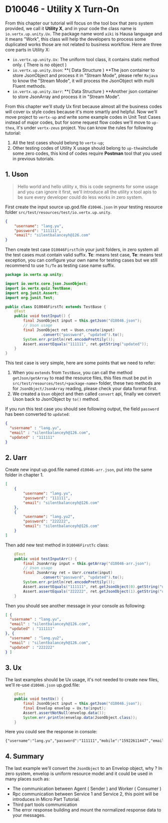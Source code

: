 # D10046 - Utility X Turn-On

From this chapter our tutorial will focus on the tool box that zero system provided, we call it **Utility X**, and in your code the class name is `io.vertx.up.unity.Ux`. The package name word `aiki` is Hausa language and it means "Work", this class will help the developers to process some duplicated works those are not related to business workflow. Here are three core parts in Utility X:

* `io.vertx.up.unity.Ux`: The uniform tool class, it contains static method only. \( There is no object \)
* `io.vertx.up.unity.Uson`: **\( Data Structure \) **The json container to store JsonObject and process it in "Stream Mode", please refer `Rxjava` to know the "Stream Mode", it will process the JsonObject with multi Fluent methods.
* `io.vertx.up.unity.Uarr`: **\( Data Structure \) **Another json container to store JsonArray and process it in "Stream Mode".

From this chapter we'll study Ux first because almost all the business codes will cover `Ux` style codes because it's more smartly and helpful. Now we'll move project to `vertx-up` and write some example codes in Unit Test Cases instead of major codes, but for some request flow codes we'll move to `up-thea`, it's under `vertx-zeus` project. You can know the rules for following tutorial:

1. All the test cases should belong to `vertx-up`;
2. Other testing codes of Utility X usage should belong to `up-thea`include some zero codes, this kind of codes require **Postman** tool that you used in previous tutorials.

## 1. Uson

> Hello world and hello utility x, this is code segments for some usage and you can ignore it first, we'll introduce all the utility x tool apis to be sure every developer could do less works in zero system.

First create the input source up.god.file `d10046.json` in your testing resource folder `src/test/resources/test/io.vertx.up.unity`.

```json
{
    "username": "lang.yu",
    "password": "111111",
    "email": "silentbalanceyh@126.com"
}
```

Then create test case `D10046FirstTc`in your junit folders, in zero system all the test cases must contain valid suffix. **Tc**: means test case, **Te**: means test exception, you can configure your own name for testing cases but we still recommend to use `Tc/Te` as testing case name suffix.

```java
package io.vertx.up.unity;

import io.vertx.core.json.JsonObject;
import io.vertx.quiz.TestBase;
import org.junit.Assert;
import org.junit.Test;

public class D10046FirstTc extends TestBase {
    @Test
    public void testInput() {
        final JsonObject input = this.getJson("d10046.json");
        // Uson usage
        final JsonObject ret = Uson.create(input)
                .convert("password", "updated").to();
        System.err.println(ret.encodePrettily());
        Assert.assertEquals("111111", ret.getString("updated"));
    }
}
```

This test case is very simple, here are some points that we need to refer:

1. When you `extends` from `TestBase`, you can call the method `getJson/getArray` to read the resource files, this files must be put in `src/test/resources/test/<package-name>` folder, these two methods are for `JsonObject/JsonArray` reading, please check your data format first.
2. We created a `Uson` object and then called `convert` api, finally we convert Uson back to JsonObject by `to()` method.

If you run this test case you should see following output, the field `password` has been converted to `updated`:

```json
{
  "username" : "lang.yu",
  "email" : "silentbalanceyh@126.com",
  "updated" : "111111"
}
```

## 2. Uarr

Create new input up.god.file named `d10046-arr.json`, put into the same folder in chapter 1.

```json
[
    {
        "username": "lang.yu",
        "password": "111111",
        "email": "silentbalanceyh@126.com"
    },
    {
        "username": "lang.yu2",
        "password": "222222",
        "email": "silentbalanceyh@126.com"
    }
]
```

Then add new test method in `D10046FirstTc` class:

```java
    @Test
    public void testInputArr() {
        final JsonArray input = this.getArray("d10046-arr.json");
        // Uson usage
        final JsonArray ret = Uarr.create(input)
                .convert("password", "updated").to();
        System.err.println(ret.encodePrettily());
        Assert.assertEquals("111111", ret.getJsonObject(0).getString("updated"));
        Assert.assertEquals("222222", ret.getJsonObject(1).getString("updated"));
    }
```

Then you should see another message in your console as following:

```json
[ {
  "username" : "lang.yu",
  "email" : "silentbalanceyh@126.com",
  "updated" : "111111"
}, {
  "username" : "lang.yu2",
  "email" : "silentbalanceyh@126.com",
  "updated" : "222222"
} ]
```

## 3. Ux

The last examples should be Ux usage, it's not needed to create new files, we'll re-use `d10046.json` up.god.file:

```java
    @Test
    public void testUx() {
        final JsonObject input = this.getJson("d10046.json");
        final Envelop envelop = Ux.to(input);
        Assert.assertNotNull(envelop.data());
        System.err.println(envelop.data(JsonObject.class));
    }
```

Here you could see the response in console:

```shell
{"username":"lang.yu","password":"111111","mobile":"15922611447","email":"silentbalanceyh@126.com"}
```

## 4. Summary

The last example we'll convert the `JsonObject` to an Envelop object, why ? In zero system, envelop is uniform resource model and it could be used in many places such as:

* The communication between Agent \( Sender \) and Worker \( Consumer \)
* Rpc communication between Service 1 and Service 2, this point will be introduces in Micro Part Tutorial.
* Third part tools communication
* The error response building and mount the normalized response data to your messages.



